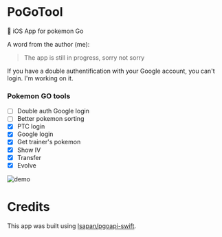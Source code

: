 # PoGoTool
:iphone: iOS App for pokemon Go

A word from the author (me):
> The app is still in progress, sorry not sorry

If you have a double authentification with your Google account, you can't login. I'm working on it.

### Pokemon GO tools
- [ ] Double auth Google login
- [ ] Better pokemon sorting
- [x] PTC login
- [x] Google login
- [x] Get trainer's pokemon
- [x] Show IV
- [x] Transfer
- [x] Evolve

![demo](http://image.noelshack.com/fichiers/2016/32/1470662661-screen-shot-2016-08-08-at-14-57-29.png)

# Credits
This app was built using [lsapan/pgoapi-swift](https://github.com/lsapan/pgoapi-swift).
